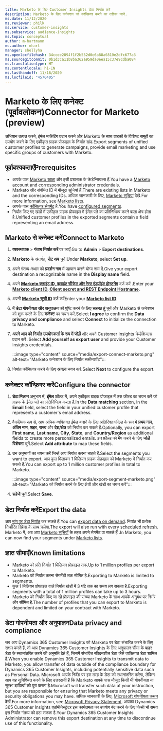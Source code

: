 ```yaml
---
title: Marketo के लिए Customer Insights डेटा निर्यात करें
description: Marketo के लिए कनेक्शन को कॉन्फ़िगर करने का तरीका जानें.
ms.date: 11/12/2020
ms.reviewer: philk
ms.service: customer-insights
ms.subservice: audience-insights
ms.topic: conceptual
author: m-hartmann
ms.author: mhart
manager: shellyha
ms.openlocfilehash: 34ccee2894f1f2b552d0c6a88a6810e2dfc677a3
ms.sourcegitcommit: 0b1d3ca11b8ba362a959da0eea15c37e9cdba084
ms.translationtype: HT
ms.contentlocale: hi-IN
ms.lasthandoff: 11/18/2020
ms.locfileid: "4570405"
---
```

# <a name="connector-for-marketo-preview"></a><span data-ttu-id="ea651-103">Marketo के लिए कनेक्ट (पूर्वावलोकन)</span><span class="sxs-lookup"><span data-stu-id="ea651-103">Connector for Marketo (preview)</span></span>

<span data-ttu-id="ea651-104">अभियान उत्पन्न करने, ईमेल मार्केटिंग प्रदान करने और Marketo के साथ ग्राहकों के विशिष्ट समूहों का उपयोग करने के लिए एकीकृत ग्राहक प्रोफाइल के निर्यात खंड.</span><span class="sxs-lookup"><span data-stu-id="ea651-104">Export segments of unified customer profiles to generate campaigns, provide email marketing and use specific groups of customers with Marketo.</span></span>

## <a name="prerequisites"></a><span data-ttu-id="ea651-105">पूर्वावश्यकताएँ</span><span class="sxs-lookup"><span data-stu-id="ea651-105">Prerequisites</span></span>

-   <span data-ttu-id="ea651-106">आपके पास [Marketo खाता](https://login.marketo.com/) और इसी प्रशासक के क्रेडेन्सियल्स हैं.</span><span class="sxs-lookup"><span data-stu-id="ea651-106">You have a [Marketo account](https://login.marketo.com/) and corresponding administrator credentials.</span></span>
-   <span data-ttu-id="ea651-107">Marketo और संबंधित ID में मौजूदा सूचियां हैं.</span><span class="sxs-lookup"><span data-stu-id="ea651-107">There are existing lists in Marketo and the corresponding IDs.</span></span> <span data-ttu-id="ea651-108">अधिक जानकारी के लिए, [Marketo सूचियां](https://docs.marketo.com/display/public/DOCS/Understanding+Static+Lists) देखें.</span><span class="sxs-lookup"><span data-stu-id="ea651-108">For more information, see [Marketo lists](https://docs.marketo.com/display/public/DOCS/Understanding+Static+Lists).</span></span>
-   <span data-ttu-id="ea651-109">आपके पास [कॉन्फ़िगर सेगमेंट](segments.md) है.</span><span class="sxs-lookup"><span data-stu-id="ea651-109">You have [configured segments](segments.md).</span></span>
-   <span data-ttu-id="ea651-110">निर्यात किए गए खंडों में एकीकृत ग्राहक प्रोफाइल में ईमेल पते का प्रतिनिधित्व करने वाला क्षेत्र होता है.</span><span class="sxs-lookup"><span data-stu-id="ea651-110">Unified customer profiles in the exported segments contain a field representing an email address.</span></span>

## <a name="connect-to-marketo"></a><span data-ttu-id="ea651-111">Marketo से कनेक्ट करें</span><span class="sxs-lookup"><span data-stu-id="ea651-111">Connect to Marketo</span></span>

1. <span data-ttu-id="ea651-112">**व्यवस्थापक** > **गंतव्य निर्यात करें** पर जाएँ.</span><span class="sxs-lookup"><span data-stu-id="ea651-112">Go to **Admin** > **Export destinations**.</span></span>

1. <span data-ttu-id="ea651-113">**Marketo** के अंतर्गत, **सेट अप** चुनें.</span><span class="sxs-lookup"><span data-stu-id="ea651-113">Under **Marketo**, select **Set up**.</span></span>

1. <span data-ttu-id="ea651-114">अपने गंतव्य-स्थल को **प्रदर्शन नाम** में पहचान करने योग्य नाम दें.</span><span class="sxs-lookup"><span data-stu-id="ea651-114">Give your export destination a recognizable name in the **Display name** field.</span></span>

1. <span data-ttu-id="ea651-115">अपने **[Marketo क्लाइंट ID, क्लाइंट सीक्रेट और रेस्ट एंडपॉइंट होस्टनेम](https://developers.marketo.com/rest-api/authentication/)** दर्ज करें .</span><span class="sxs-lookup"><span data-stu-id="ea651-115">Enter your **[Marketo client ID, Client secret and REST Endpoint Hostname](https://developers.marketo.com/rest-api/authentication/)**.</span></span>

1. <span data-ttu-id="ea651-116">अपनी **[Marketo सूची ID](https://docs.marketo.com/display/public/DOCS/Understanding+Static+Lists)** दर्ज करें</span><span class="sxs-lookup"><span data-stu-id="ea651-116">Enter your **[Marketo list ID](https://docs.marketo.com/display/public/DOCS/Understanding+Static+Lists)**</span></span> 

1. <span data-ttu-id="ea651-117">मैं **डेटा गोपनीयता और अनुपालन** की पुष्टि करने के लिए **सहमत हूं** चुनें और Marketo से कनेक्शन को शुरू करने के लिए **कनेक्ट** का चयन करें.</span><span class="sxs-lookup"><span data-stu-id="ea651-117">Select **I agree** to confirm the **Data privacy and compliance** and select **Connect** to initialize the connection to Marketo.</span></span>

1. <span data-ttu-id="ea651-118">**अपने आप को निर्यात उपयोगकर्ता के रूप में जोड़ें** और अपने Customer Insights क्रेडेंशियल्स प्रदान करें .</span><span class="sxs-lookup"><span data-stu-id="ea651-118">Select **Add yourself as export user** and provide your Customer Insights credentials.</span></span>

   :::image type="content" source="media/export-connect-marketo.png" alt-text="Marketo कनेक्शन के लिए निर्यात स्क्रीनशॉट":::

1. <span data-ttu-id="ea651-120">निर्यात कॉन्फ़िगर करने के लिए **अगला** चयन करें.</span><span class="sxs-lookup"><span data-stu-id="ea651-120">Select **Next** to configure the export.</span></span>

## <a name="configure-the-connector"></a><span data-ttu-id="ea651-121">कनेक्टर कॉन्फ़िगर करें</span><span class="sxs-lookup"><span data-stu-id="ea651-121">Configure the connector</span></span>

1. <span data-ttu-id="ea651-122">**डेटा मिलान** अनुभाग में, **ईमेल** फ़ील्ड में, अपने एकीकृत ग्राहक प्रोफ़ाइल में उस फ़ील्ड का चयन करें जो ग्राहक के ईमेल पते का प्रतिनिधित्व करता है.</span><span class="sxs-lookup"><span data-stu-id="ea651-122">In the **Data matching** section, in the **Email** field, select the field in your unified customer profile that represents a customer's email address.</span></span> 

1. <span data-ttu-id="ea651-123">वैकल्पिक रूप से, आप अधिक व्यक्तिगत ईमेल बनाने के लिए अतिरिक्त फ़ील्ड के रूप में **प्रथम नाम**, **अंतिम नाम**, **शहर**, **राज्य** और **देश/क्षेत्र** को निर्यात कर सकते हैं.</span><span class="sxs-lookup"><span data-stu-id="ea651-123">Optionally, you can export **First name**, **Last name**, **City**, **State**, and **Country/Region**  as additional fields to create more personalized emails.</span></span> <span data-ttu-id="ea651-124">इन फ़ील्ड को मैप करने के लिए **जोड़ें विशेषता** चुनें.</span><span class="sxs-lookup"><span data-stu-id="ea651-124">Select **Add attribute** to map these fields.</span></span>

1. <span data-ttu-id="ea651-125">उन अनुभागों का चयन करें जिन्हें आप निर्यात करना चाहते हैं.</span><span class="sxs-lookup"><span data-stu-id="ea651-125">Select the segments you want to export.</span></span> <span data-ttu-id="ea651-126">आप कुल मिलाकर 1 मिलियन ग्राहक प्रोफ़ाइल को Marketo में निर्यात कर सकते हैं.</span><span class="sxs-lookup"><span data-stu-id="ea651-126">You can export up to 1 million customer profiles in total to Marketo.</span></span>

   :::image type="content" source="media/export-segment-marketo.png" alt-text="Marketo को निर्यात करने के लिए क्षेत्रों और खंडों का चयन करें":::

1. <span data-ttu-id="ea651-128">**सहेजें** चुनें.</span><span class="sxs-lookup"><span data-stu-id="ea651-128">Select **Save**.</span></span>

## <a name="export-the-data"></a><span data-ttu-id="ea651-129">डेटा निर्यात करें</span><span class="sxs-lookup"><span data-stu-id="ea651-129">Export the data</span></span>

<span data-ttu-id="ea651-130">आप [मांग पर डेटा निर्यात](export-destinations.md) कर सकते हैं.</span><span class="sxs-lookup"><span data-stu-id="ea651-130">You can [export data on demand](export-destinations.md).</span></span> <span data-ttu-id="ea651-131">निर्यात भी प्रत्येक [निर्धारित रिफ्रेश के साथ चलेगा](system.md#schedule-tab).</span><span class="sxs-lookup"><span data-stu-id="ea651-131">The export will also run with every [scheduled refresh](system.md#schedule-tab).</span></span> <span data-ttu-id="ea651-132">Marketo में, अब आप [Marketo सूचियों](ttps://docs.marketo.com/display/public/DOCS/Understanding+Static+Lists) के तहत अपने सेगमेंट पा सकते हैं .</span><span class="sxs-lookup"><span data-stu-id="ea651-132">In Marketo, you can now find your segments under [Marketo lists](ttps://docs.marketo.com/display/public/DOCS/Understanding+Static+Lists).</span></span>

## <a name="known-limitations"></a><span data-ttu-id="ea651-133">ज्ञात सीमाएँ</span><span class="sxs-lookup"><span data-stu-id="ea651-133">Known limitations</span></span>

- <span data-ttu-id="ea651-134">Marketo को प्रति निर्यात 1 मिलियन प्रोफ़ाइल तक.</span><span class="sxs-lookup"><span data-stu-id="ea651-134">Up to 1 million profiles per export to Marketo.</span></span>
- <span data-ttu-id="ea651-135">Marketo को निर्यात करना सेगमेंटों तक सीमित है.</span><span class="sxs-lookup"><span data-stu-id="ea651-135">Exporting to Marketo is limited to segments.</span></span>
- <span data-ttu-id="ea651-136">कुल 1 मिलियन प्रोफाइल वाले निर्यात खंडों में 3 घंटे तक का समय लग सकता है.</span><span class="sxs-lookup"><span data-stu-id="ea651-136">Exporting segments with a total of 1 million profiles can take up to 3 hours.</span></span> 
- <span data-ttu-id="ea651-137">Marketo को निर्यात किए जा रहे प्रोफ़ाइल की संख्या Marketo के साथ आपके अनुबंध पर निर्भर और सीमित है.</span><span class="sxs-lookup"><span data-stu-id="ea651-137">The number of profiles that you can export to Marketo is dependent and limited on your contract with Marketo.</span></span>

## <a name="data-privacy-and-compliance"></a><span data-ttu-id="ea651-138">डेटा गोपनीयता और अनुपालन</span><span class="sxs-lookup"><span data-stu-id="ea651-138">Data privacy and compliance</span></span>

<span data-ttu-id="ea651-139">जब आप Dynamics 365 Customer Insights को Marketo पर डेटा संचारित करने के लिए सक्षम करते हैं, तो आप Dynamics 365 Customer Insights के लिए अनुपालन सीमा के बाहर डेटा के स्थानांतरित करने की अनुमति देते हैं, जिसमें संभावित संवेदनशील डेटा जैसे व्यक्तिगत डेटा शामिल हैं.</span><span class="sxs-lookup"><span data-stu-id="ea651-139">When you enable Dynamics 365 Customer Insights to transmit data to Marketo, you allow transfer of data outside of the compliance boundary for Dynamics 365 Customer Insights, including potentially sensitive data such as Personal Data.</span></span> <span data-ttu-id="ea651-140">Microsoft आपके निर्देश पर इस तरह के डेटा को स्थानांतरित करेगा, लेकिन आप यह सुनिश्चित करने के लिए उत्तरदायी हैं कि Marketo आपके पास मौजूद किसी भी गोपनीयता या सुरक्षा दायित्वों को पूरा करता है.</span><span class="sxs-lookup"><span data-stu-id="ea651-140">Microsoft will transfer such data at your instruction, but you are responsible for ensuring that Marketo meets any privacy or security obligations you may have.</span></span> <span data-ttu-id="ea651-141">अधिक जानकारी के लिए, [Microsoft गोपनीयता कथन](https://go.microsoft.com/fwlink/?linkid=396732) देखें.</span><span class="sxs-lookup"><span data-stu-id="ea651-141">For more information, see [Microsoft Privacy Statement](https://go.microsoft.com/fwlink/?linkid=396732).</span></span>
<span data-ttu-id="ea651-142">आपका Dynamics 365 Customer Insights एडमिनिस्ट्रेटर इस कार्यक्षमता का उपयोग बंद करने के लिए किसी भी समय इस निर्यात गंतव्य को हटा सकता है.</span><span class="sxs-lookup"><span data-stu-id="ea651-142">Your Dynamics 365 Customer Insights Administrator can remove this export destination at any time to discontinue use of this functionality.</span></span>
